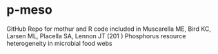p-meso
======

GitHub Repo for mothur and R code included in Muscarella ME, Bird KC, Larsen ML, Placella SA, Lennon JT (201 ) Phosphorus resource heterogeneity in microbial food webs

